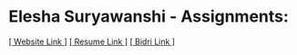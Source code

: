 # Elesha Suryawanshi - Assignments:
[[ Website Link ]](https://nift-web-design.github.io/Elesha_Suryawanshi/Assignment_1)
[[ Resume Link ]](https://nift-web-design.github.io/Elesha_Suryawanshi/Assignment_2)
[[ Bidri Link ]](https://nift-web-design.github.io/Elesha_Suryawanshi/Assignment_3)
